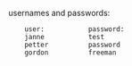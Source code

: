 usernames and passwords:

        user:           password:
        janne           test
        petter          password
        gordon          freeman

